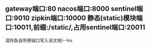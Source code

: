 gateway端口:80
nacos端口:8000
sentinel端口:9010
zipkin端口:10000
静态(static)模块端口:10011,前缀:/static/,占用sentinel端口:20011
----------------------
请将各自所用端口写入该文档!--lxx